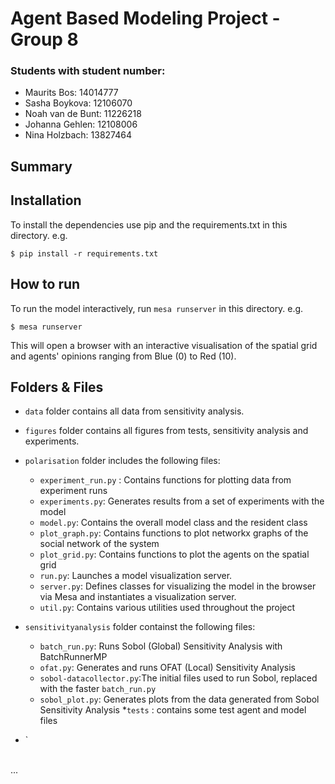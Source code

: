 # Agent Based Modeling Project - Group 8

### Students with student number:
- Maurits Bos: 14014777
- Sasha Boykova: 12106070
- Noah van de Bunt: 11226218
- Johanna Gehlen: 12108006
- Nina Holzbach: 13827464

## Summary

## Installation
To install the dependencies use pip and the requirements.txt in this directory. e.g.
```
$ pip install -r requirements.txt
```

## How to run 
To run the model interactively, run `mesa runserver` in this directory. e.g.
```
$ mesa runserver
```
This will open a browser with an interactive visualisation of the spatial grid and agents' opinions ranging from Blue (0) to Red (10).

## Folders & Files
* `data` folder contains all data from sensitivity analysis.
* `figures` folder contains all figures from tests, sensitivity analysis and experiments.
* `polarisation` folder includes the following files:
  - `experiment_run.py` : Contains functions for plotting data from experiment runs
  - `experiments.py`: Generates results from a set of experiments with the model
  - `model.py`: Contains the overall model class and the resident class
  - `plot_graph.py`: Contains functions to plot networkx graphs of the social network of the system
  - `plot_grid.py`: Contains functions to plot the agents on the spatial grid
  - `run.py`: Launches a model visualization server.
  - `server.py`: Defines classes for visualizing the model in the browser via Mesa and instantiates a visualization server.
  - `util.py`: Contains various utilities used throughout the project
* `sensitivityanalysis` folder containst the following files:
  - `batch_run.py`: Runs Sobol (Global) Sensitivity Analysis with BatchRunnerMP
  - `ofat.py`: Generates and runs OFAT (Local) Sensitivity Analysis
  - `sobol-datacollector.py`:The initial files used to run Sobol, replaced with the faster `batch_run.py`
  - `sobol_plot.py`: Generates plots from the data generated from Sobol Sensitivity Analysis
*`tests` : contains some test agent and model files 

* `
<br>
...